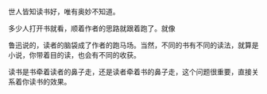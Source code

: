 
世人皆知读书好，唯有奥妙不知道。

多少人打开书就看，顺着作者的思路就跟着跑了。就像

鲁迅说的，读者的脑袋成了作者的跑马场。当然，不同的书有不同的读法，就算是小说，你带着目的读，也会有不同的收获。

读书是书牵着读者的鼻子走，还是读者牵着书的鼻子走，这个问题很重要，直接关系着你读书的效果。
<!--stackedit_data:
eyJoaXN0b3J5IjpbMTc0MTU5ODYwNSwtMTYyMjA2NDc0XX0=
-->